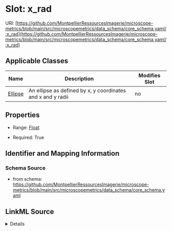 # Slot: x_rad

URI: [https://github.com/MontpellierRessourcesImagerie/microscope-metrics/blob/main/src/microscopemetrics/data_schema/core_schema.yaml/:x_rad](https://github.com/MontpellierRessourcesImagerie/microscope-metrics/blob/main/src/microscopemetrics/data_schema/core_schema.yaml/:x_rad)



<!-- no inheritance hierarchy -->




## Applicable Classes

| Name | Description | Modifies Slot |
| --- | --- | --- |
[Ellipse](Ellipse.md) | An ellipse as defined by x, y coordinates and x and y radii |  no  |







## Properties

* Range: [Float](Float.md)

* Required: True





## Identifier and Mapping Information







### Schema Source


* from schema: https://github.com/MontpellierRessourcesImagerie/microscope-metrics/blob/main/src/microscopemetrics/data_schema/core_schema.yaml




## LinkML Source

<details>
```yaml
name: x_rad
from_schema: https://github.com/MontpellierRessourcesImagerie/microscope-metrics/blob/main/src/microscopemetrics/data_schema/core_schema.yaml
rank: 1000
multivalued: false
alias: x_rad
owner: Ellipse
domain_of:
- Ellipse
range: float
required: true

```
</details>